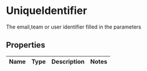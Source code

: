 

# UniqueIdentifier

The email,team or user identifier filled in the parameters

## Properties

| Name | Type | Description | Notes |
|------------ | ------------- | ------------- | -------------|



